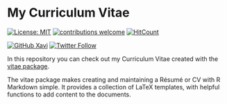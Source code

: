 # My Curriculum Vitae

<!-- [![](https://github.com/xavivg91/my-curriculum-vitae/blob/master/cvPreview.PNG)](https://github.com/xavivg91/my-curriculum-vitae/blob/master/MyCV.pdf) -->

<!-- badges: start -->
[![License: MIT](https://img.shields.io/badge/License-MIT-blue.svg)](https://opensource.org/licenses/MIT)
[![contributions welcome](https://img.shields.io/badge/contributions-welcome-brightgreen.svg?style=flat)](https://github.com/xavivg91/my-curriculum-vitae/issues/new)
[![HitCount](http://hits.dwyl.com/xavivg91/my-curriculum-vitae.svg)](http://hits.dwyl.com/xavivg91/my-curriculum-vitae)
<!-- badges: end -->

[![GitHub Xavi](https://img.shields.io/github/followers/xavivg91?label=follow&style=social)](https://github.com/xavivg91/)
[![Twitter Follow](https://img.shields.io/twitter/follow/Xavier91vg.svg?style=social)](https://twitter.com/Xavier91vg)

In this repository you can check out my Curriculum Vitae created with the [vitae package](https://ropensci.org/blog/2019/01/10/vitae/).

The vitae package makes creating and maintaining a Résumé or CV with R Markdown simple. It provides a collection of LaTeX templates, with helpful functions to add content to the documents. 
